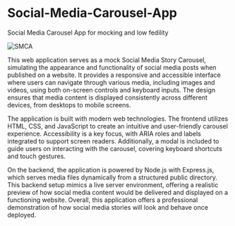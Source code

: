 # Social-Media-Carousel-App
Social Media Carousel App for mocking and low fedility 

![SMCA](https://github.com/user-attachments/assets/e3cdf52e-841e-4b71-990c-6b7967a480ea)

This web application serves as a mock Social Media Story Carousel, simulating the appearance and functionality of social media posts when published on a website. It provides a responsive and accessible interface where users can navigate through various media, including images and videos, using both on-screen controls and keyboard inputs. The design ensures that media content is displayed consistently across different devices, from desktops to mobile screens.

The application is built with modern web technologies. The frontend utilizes HTML, CSS, and JavaScript to create an intuitive and user-friendly carousel experience. Accessibility is a key focus, with ARIA roles and labels integrated to support screen readers. Additionally, a modal is included to guide users on interacting with the carousel, covering keyboard shortcuts and touch gestures.

On the backend, the application is powered by Node.js with Express.js, which serves media files dynamically from a structured public directory. This backend setup mimics a live server environment, offering a realistic preview of how social media content would be delivered and displayed on a functioning website. Overall, this application offers a professional demonstration of how social media stories will look and behave once deployed.


